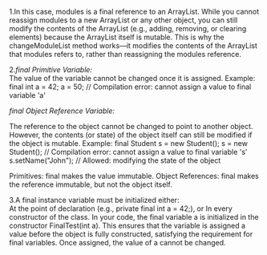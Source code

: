 1.In this case, modules is a final reference to an ArrayList. While you cannot reassign modules to a new ArrayList or any other object, you can still modify the contents of the ArrayList (e.g., adding, removing, or clearing elements) because the ArrayList itself is mutable.  This is why the changeModuleList method works—it modifies the contents of the ArrayList that modules refers to, rather than reassigning the modules reference.

2.*final Primitive Variable:*  
The value of the variable cannot be changed once it is assigned.
Example:
final int a = 42;
a = 50; // Compilation error: cannot assign a value to final variable 'a'

*final Object Reference Variable:*

The reference to the object cannot be changed to point to another object.
However, the contents (or state) of the object itself can still be modified if the object is mutable.
Example:
final Student s = new Student();
s = new Student(); // Compilation error: cannot assign a value to final variable 's'
s.setName("John"); // Allowed: modifying the state of the object

Primitives: final makes the value immutable.
Object References: final makes the reference immutable, but not the object itself.

3.A final instance variable must be initialized either:  
At the point of declaration (e.g., private final int a = 42;), or
In every constructor of the class.
In your code, the final variable a is initialized in the constructor FinalTest(int a). This ensures that the variable is assigned a value before the object is fully constructed, satisfying the requirement for final variables. Once assigned, the value of a cannot be changed.